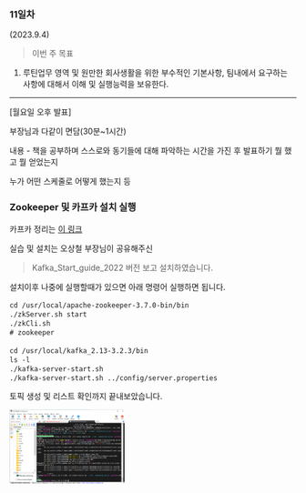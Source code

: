 ### 11일차
(2023.9.4)

> 이번 주 목표

1. 루틴업무 영역 및 원만한 회사생활을 위한 부수적인 기본사항, 팀내에서 요구하는 사항에 대해서 이해 및 실행능력을 보유한다.

-----------------------------------------

[월요일 오후 발표]

부장님과 다같이 면담(30분~1시간)

내용 - 책을 공부하며 스스로와 동기들에 대해 파악하는 시간을 가진 후 발표하기
뭘 했고 뭘 얻었는지

누가 어떤 스케줄로 어떻게 했는지 등

### Zookeeper 및 카프카 설치 실행

카프카 정리는 [이 링크](https://github.com/JaeKang20/lloydk/blob/main/Bigdata/kafka.md)

실습 및 설치는 오상철 부장님이 공유해주신 
 
> Kafka_Start_guide_2022 버전 보고 설치하였습니다.

설치이후 나중에 실행할때가 있으면 아래 명령어 실행하면 됩니다.

    cd /usr/local/apache-zookeeper-3.7.0-bin/bin
    ./zkServer.sh start
    ./zkCli.sh
    # zookeeper

    cd /usr/local/kafka_2.13-3.2.3/bin
    ls -l
    ./kafka-server-start.sh
    ./kafka-server-start.sh ../config/server.properties

토픽 생성 및 리스트 확인까지 끝내보았습니다.

<img src="../img/img_26.png" alt ="토픽 실행" style="max-width:40%;">
